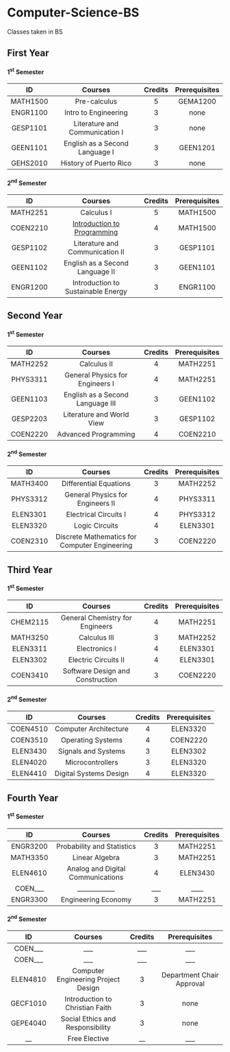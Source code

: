 # Computer-Science-BS
Classes taken in BS

## First Year

#### 1<sup>st</sup> Semester
ID | Courses | Credits | Prerequisites
:--: | :--: | :--: | :--:
MATH1500 | Pre-calculus | 5 | GEMA1200
ENGR1100 | Intro to Engineering | 3 | none
GESP1101 | Literature and Communication I | 3 | none
GEEN1101 | English as a Second Language I | 3 | GEEN1201
GEHS2010 | History of Puerto Rico | 3 | none

#### 2<sup>nd</sup> Semester
ID | Courses | Credits | Prerequisites
:--: | :--: | :--: | :--:
MATH2251 | Calculus I | 5 | MATH1500
COEN2210 | [Introduction to Programming](https://github.com/gadr1on/Camel-Game) | 4 | MATH1500
GESP1102 | Literature and Communication II | 3 | GESP1101
GEEN1102 | English as a Second Language II | 3 | GEEN1101
ENGR1200 | Introduction to Sustainable Energy | 3 | ENGR1100 

## Second Year

#### 1<sup>st</sup> Semester
ID | Courses | Credits | Prerequisites
:--: | :--: | :--: | :--:
MATH2252 | Calculus II | 4 | MATH2251
PHYS3311 | General Physics for Engineers I | 4 | MATH2251
|GEEN1103 | English as a Second Language III | 3 | GEEN1102
GESP2203 | Literature and World View | 3 | GESP1102
COEN2220 | Advanced Programming | 4 | COEN2210

#### 2<sup>nd</sup> Semester
ID | Courses | Credits | Prerequisites
:--: | :--: | :--: | :--:
MATH3400 | Differential Equations | 3 | MATH2252
PHYS3312 | General Physics for Engineers II | 4 | PHYS3311
ELEN3301 | Electrical Circuits I | 4 | PHYS3312
ELEN3320 | Logic Circuits | 4 | ELEN3301
COEN2310 | Discrete Mathematics for Computer Engineering | 3 | COEN2220

## Third Year

#### 1<sup>st</sup> Semester
ID | Courses | Credits | Prerequisites
:--: | :--: | :--: | :--:
CHEM2115 | General Chemistry for Engineers | 4 | MATH2251
MATH3250 | Calculus III | 3 | MATH2252
ELEN3311 | Electronics I | 4 | ELEN3301
ELEN3302 | Electric Circuits II | 4 | ELEN3301
COEN3410 | Software Design and Construction | 3 | COEN2220

#### 2<sup>nd</sup> Semester
ID | Courses | Credits | Prerequisites
:--: | :--: | :--: | :--:
COEN4510 | Computer Architecture | 4 | ELEN3320
COEN3510 | Operating Systems | 4 | COEN2220
ELEN3430 | Signals and Systems | 3 | ELEN3302
ELEN4020 | Microcontrollers | 3 | ELEN3320
ELEN4410 | Digital Systems Design | 4 | ELEN3320

## Fourth Year

#### 1<sup>st</sup> Semester
ID | Courses | Credits | Prerequisites
:--: | :--: | :--: | :--:
ENGR3200 | Probability and Statistics | 3 | MATH2251
MATH3350 | Linear Algebra | 3 | MATH2251
ELEN4610 | Analog and Digital Communications | 4 | ELEN3430
COEN___ | ____________ | ___ | ____
ENGR3300 | Engineering Economy | 3 | MATH2251

#### 2<sup>nd</sup> Semester
ID | Courses | Credits | Prerequisites
:--: | :--: | :--: | :--:
COEN___ | ___ | ___ | ___
COEN___ | ___ | ___ | ___
ELEN4810 | Computer Engineering Project Design | 3 | Department Chair Approval
GECF1010 | Introduction to Christian Faith | 3 | none
GEPE4040 | Social Ethics and Responsibility | 3 | none
__ | Free Elective | __ | ___
